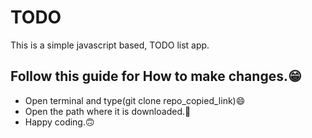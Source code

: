 # TODO
 This is a simple javascript based, TODO list app.
## Follow this guide for How to make changes.:grin:
* Open terminal and type(git clone repo_copied_link):smile:
* Open the path where it is downloaded.:penguin:
* Happy coding.:upside_down_face:
